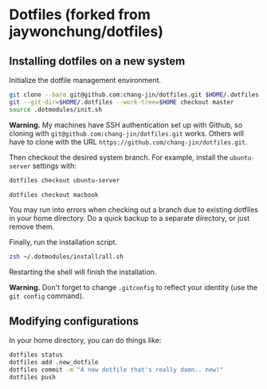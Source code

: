 # Dotfiles (forked from jaywonchung/dotfiles)

## Installing dotfiles on a new system

Initialize the dotfile management environment.

```bash
git clone --bare git@github.com:chang-jin/dotfiles.git $HOME/.dotfiles
git --git-dir=$HOME/.dotfiles --work-tree=$HOME checkout master
source .dotmodules/init.sh
```

**Warning.** My machines have SSH authentication set up with Github, so cloning with `git@github.com:chang-jin/dotfiles.git` works. Others will have to clone with the URL `https://github.com/chang-jin/dotfiles.git`.

Then checkout the desired system branch. For example, install the `ubuntu-server` settings with:

```bash
dotfiles checkout ubuntu-server
```

```bash
dotfiles checkout macbook
```


You may run into errors when checking out a branch due to existing dotfiles in your home directory.
Do a quick backup to a separate directory, or just remove them.

Finally, run the installation script.
```bash
zsh ~/.dotmodules/install/all.sh
```

Restarting the shell will finish the installation.

**Warning.** Don't forget to change `.gitconfig` to reflect your identity (use the `git config` command).

## Modifying configurations

In your home directory, you can do things like:

```bash
dotfiles status
dotfiles add .new_dotfile
dotfiles commit -m "A new dotfile that's really damn.. new!"
dotfiles push
```
